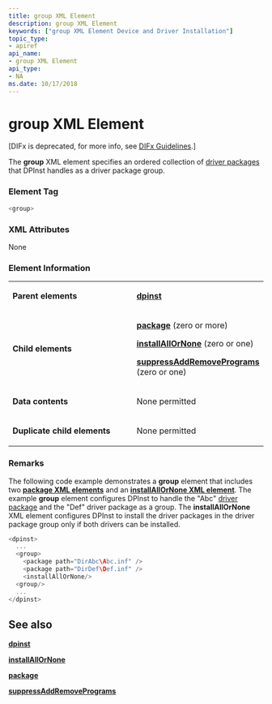 ```yaml
---
title: group XML Element
description: group XML Element
keywords: ["group XML Element Device and Driver Installation"]
topic_type:
- apiref
api_name:
- group XML Element
api_type:
- NA
ms.date: 10/17/2018
---
```


# group XML Element


\[DIFx is deprecated, for more info, see [DIFx Guidelines](./difx-guidelines.md).\]

The **group** XML element specifies an ordered collection of [driver packages](./driver-packages.md) that DPInst handles as a driver package group.

### Element Tag

```cpp
<group>
```

### XML Attributes

None

### Element Information

<table>
<colgroup>
<col width="50%" />
<col width="50%" />
</colgroup>
<tbody>
<tr class="odd">
<td align="left"><p><strong>Parent elements</strong></p></td>
<td align="left"><p><a href="dpinst-xml-element.md" data-raw-source="[&lt;strong&gt;dpinst&lt;/strong&gt;](dpinst-xml-element.md)"><strong>dpinst</strong></a></p></td>
</tr>
<tr class="even">
<td align="left"><p><strong>Child elements</strong></p></td>
<td align="left"><p><a href="package-xml-element.md" data-raw-source="[&lt;strong&gt;package&lt;/strong&gt;](package-xml-element.md)"><strong>package</strong></a> (zero or more)</p>
<p><a href="installallornone-xml-element.md" data-raw-source="[&lt;strong&gt;installAllOrNone&lt;/strong&gt;](installallornone-xml-element.md)"><strong>installAllOrNone</strong></a> (zero or one)</p>
<p><a href="suppressaddremoveprograms-xml-element.md" data-raw-source="[&lt;strong&gt;suppressAddRemovePrograms&lt;/strong&gt;](suppressaddremoveprograms-xml-element.md)"><strong>suppressAddRemovePrograms</strong></a> (zero or one)</p></td>
</tr>
<tr class="odd">
<td align="left"><p><strong>Data contents</strong></p></td>
<td align="left"><p>None permitted</p></td>
</tr>
<tr class="even">
<td align="left"><p><strong>Duplicate child elements</strong></p></td>
<td align="left"><p>None permitted</p></td>
</tr>
</tbody>
</table>

 

### <a href="" id="comments"></a>Remarks

The following code example demonstrates a **group** element that includes two [**package XML elements**](package-xml-element.md) and an [**installAllOrNone XML element**](installallornone-xml-element.md). The example **group** element configures DPInst to handle the "Abc" [driver package](./driver-packages.md) and the "Def" driver package as a group. The **installAllOrNone** XML element configures DPInst to install the driver packages in the driver package group only if both drivers can be installed.

```cpp
<dpinst>
  ...
  <group>
    <package path="DirAbc\Abc.inf" /> 
    <package path="DirDef\Def.inf" /> 
    <installAllOrNone/>
  <group/>
  ...
</dpinst>
```

## See also


[**dpinst**](dpinst-xml-element.md)

[**installAllOrNone**](installallornone-xml-element.md)

[**package**](package-xml-element.md)

[**suppressAddRemovePrograms**](suppressaddremoveprograms-xml-element.md)

 

